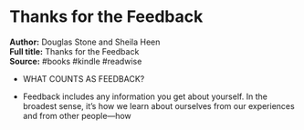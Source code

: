 # Thanks for the Feedback

**Author:** Douglas Stone and Sheila Heen  
**Full title:** Thanks for the Feedback  
**Source:** #books #kindle #readwise

- WHAT COUNTS AS FEEDBACK? 
   
- Feedback includes any information you get about yourself. In the broadest sense, it’s how we learn about ourselves from our experiences and from other people—how 
   
